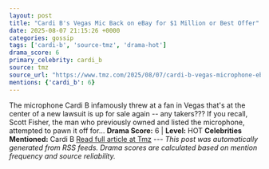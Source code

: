 ```yaml
---
layout: post
title: "Cardi B's Vegas Mic Back on eBay for $1 Million or Best Offer"
date: 2025-08-07 21:15:26 +0000
categories: gossip
tags: ['cardi-b', 'source-tmz', 'drama-hot']
drama_score: 6
primary_celebrity: cardi_b
source: tmz
source_url: "https://www.tmz.com/2025/08/07/cardi-b-vegas-microphone-ebay/"
mentions: {'cardi_b': 6}
---
```


The microphone Cardi B infamously threw at a fan in Vegas that's at the center of a new lawsuit is up for sale again -- any takers??? If you recall, Scott Fisher, the man who previously owned and listed the microphone, attempted to pawn it off for… **Drama Score:** 6 | **Level:** HOT **Celebrities Mentioned:** Cardi B [Read full article at Tmz](https://www.tmz.com/2025/08/07/cardi-b-vegas-microphone-ebay/) --- *This post was automatically generated from RSS feeds. Drama scores are calculated based on mention frequency and source reliability.*
